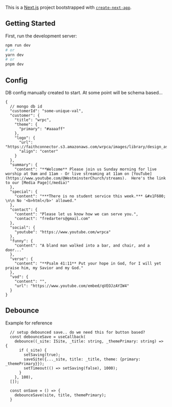 This is a [Next.js](https://nextjs.org/) project bootstrapped with [`create-next-app`](https://github.com/vercel/next.js/tree/canary/packages/create-next-app).

## Getting Started

First, run the development server:

```bash
npm run dev
# or
yarn dev
# or
pnpm dev
```

## Config

DB config manually created to start.  At some point will be schema based...

```
{
  // mongo db id
  "customerId": "some-unique-val",
  "customer": {
    "title": "wrpc",
    "theme": {
      "primary": "#aaaaff"
    },
    "logo": {
      "url": "https://faithconnector.s3.amazonaws.com/wrpca/images/library/design_assets/8b9988_2.png",
      "align": "center"
    }
  },
  "summary": {
    "content": "**Welcome** Please join us Sunday morning for live worship at 9am and 11am - Or live streaming at 11am on [YouTube](https://www.youtube.com/@WestminsterChurch/streams).  Here's the link to our [Media Page](/media)"
  },
  "special": {
    "content": "***There is no student service this week.*** &#x1F600; \n\n No '<b>html</b>' allowed."
  },
  "contact": {
    "content": "Please let us know how we can serve you.",
    "contact": "fredarters@gmail.com"
  },  
  "social": {
    "youtube": "https://www.youtube.com/wrpca"
  },
  "funny": { 
    "content": "A bland man walked into a bar, and chair, and a door..." 
  },
  "verse": {
    "content": "**Psalm 41:11** Put your hope in God, for I will yet praise him, my Savior and my God."
  },
  "vod": {
    "content": "",
    "url": "https://www.youtube.com/embed/qVEOJzAYIW4"
  }
}

```


## Debounce
Example for reference
```
  // setup debounced save.. do we need this for button based?
  const debounceSave = useCallback(
    debounce((_site: ISite, _title: string, _themePrimary: string) => {
      if (_site) {
        setSaving(true);
        saveSite({..._site, title: _title, theme: {primary: _themePrimary}});
        setTimeout(() => setSaving(false), 1000);
      }
    }, 100), 
  []);

  const onSave = () => {
    debounceSave(site, title, themePrimary);
  }
```